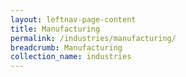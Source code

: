 ```yaml
---
layout: leftnav-page-content
title: Manufacturing
permalink: /industries/manufacturing/
breadcrumb: Manufacturing
collection_name: industries
---
```

